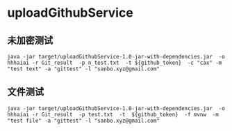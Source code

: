 # uploadGithubService

## 未加密测试
``` shell
java -jar target/uploadGithubService-1.0-jar-with-dependencies.jar  -o hhhaiai -r Git_result  -p n_test.txt  -t ${github_token}  -c "cax" -m "test text" -a "gittest" -l "sanbo.xyz@gmail.com"
```

## 文件测试

``` shell
java -jar target/uploadGithubService-1.0-jar-with-dependencies.jar  -o hhhaiai -r Git_result  -p test.txt  -t  ${github_token}  -f mvnw  -m "test file" -a "gittest" -l "sanbo.xyz@gmail.com"
```